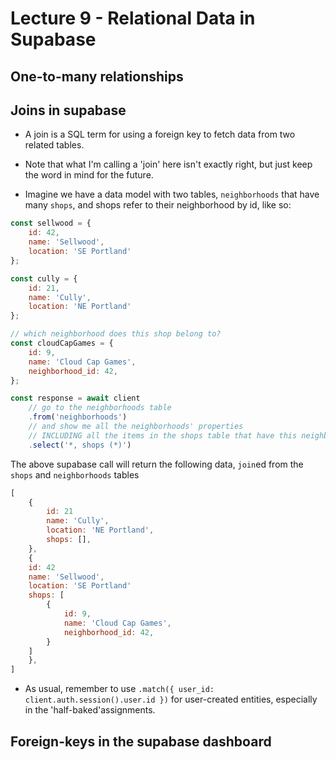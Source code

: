 # Lecture 9 - Relational Data in Supabase

## One-to-many relationships


## Joins in supabase

- A join is a SQL term for using a foreign key to fetch data from two related tables. 
- Note that what I'm calling a 'join' here isn't exactly right, but just keep the word in mind for the future.

- Imagine we have a data model with two tables, `neighborhoods` that have many `shops`, and shops refer to their neighborhood by id, like so:

```js
const sellwood = {
    id: 42,
    name: 'Sellwood',
    location: 'SE Portland'
};

const cully = {
    id: 21,
    name: 'Cully',
    location: 'NE Portland'
};

// which neighborhood does this shop belong to?
const cloudCapGames = {
    id: 9,
    name: 'Cloud Cap Games',
    neighborhood_id: 42,
};

```

```js
const response = await client
    // go to the neighborhoods table
    .from('neighborhoods')
    // and show me all the neighborhoods' properties
    // INCLUDING all the items in the shops table that have this neighborhood as their neighborhood_id
    .select('*, shops (*)')
```

The above supabase call will return the following data, `join`ed from the `shops` and `neighborhoods` tables

```js
[
    {
        id: 21
        name: 'Cully',
        location: 'NE Portland',
        shops: [],
    },
    {
    id: 42
    name: 'Sellwood',
    location: 'SE Portland'
    shops: [
        {
            id: 9,
            name: 'Cloud Cap Games',
            neighborhood_id: 42,
        }
    ]
    },
]
```

- As usual, remember to use `.match({ user_id: client.auth.session().user.id })` for user-created entities, especially in the 'half-baked'assignments.

## Foreign-keys in the supabase dashboard